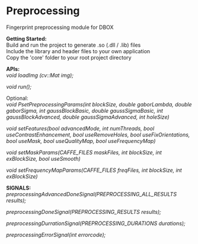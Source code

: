 # Preprocessing
Fingerprint preprocessing module for DBOX

**Getting Started:**  
Build and run the project to generate .so (.dll / .lib) files  
Include the library and header files to your own application  
Copy the 'core' folder to your root project directory  
  
  
**APIs:**  
*void loadImg (cv::Mat img);*  
  
*void run();*  
  
  
Optional:  
*void PsetPreprocessingParams(int blockSize, double gaborLambda, double gaborSigma, int gaussBlockBasic, double gaussSigmaBasic, int gaussBlockAdvanced, double gaussSigmaAdvanced, int holeSize)*  
  
*void setFeatures(bool advancedMode, int numThreads, bool useContrastEnhancement, bool useRemoveHoles, bool useFixOrientations, bool useMask, bool useQualityMap, bool useFrequencyMap)*  
  
*void setMaskParams(CAFFE_FILES maskFiles, int blockSize, int exBlockSize, bool useSmooth)*  
  
*void setFrequencyMapParams(CAFFE_FILES freqFiles, int blockSize, int exBlockSize)*  
  
  
**SIGNALS:**  
*preprocessingAdvancedDoneSignal(PREPROCESSING_ALL_RESULTS results);*  
  
*preprocessingDoneSignal(PREPROCESSING_RESULTS results);*  
  
*preprocessingDurrationSignal(PREPROCESSING_DURATIONS durations);*  
  
*preprocessingErrorSignal(int errorcode);*  
